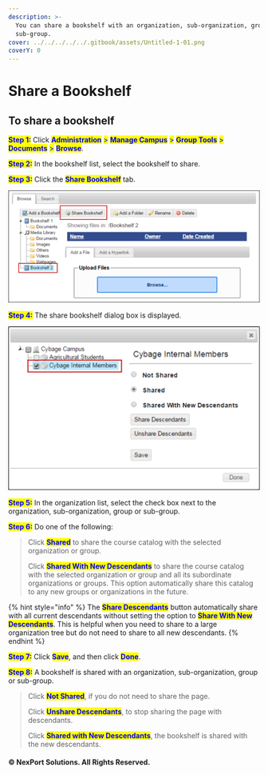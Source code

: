 ```yaml
---
description: >-
  You can share a bookshelf with an organization, sub-organization, group or
  sub-group.
cover: ../../../../../.gitbook/assets/Untitled-1-01.png
coverY: 0
---
```


# Share a Bookshelf

## &#x20;**To share a bookshelf**

<mark style="color:blue;">**Step 1:**</mark>  Click <mark style="color:blue;">**Administration**</mark> <mark style="color:blue;"></mark><mark style="color:blue;">></mark> <mark style="color:blue;"></mark><mark style="color:blue;">**Manage Campus**</mark> <mark style="color:blue;"></mark><mark style="color:blue;">></mark> <mark style="color:blue;"></mark><mark style="color:blue;">**Group Tools**</mark> <mark style="color:blue;"></mark><mark style="color:blue;">></mark> <mark style="color:blue;"></mark><mark style="color:blue;">**Documents**</mark> <mark style="color:blue;"></mark><mark style="color:blue;">></mark> <mark style="color:blue;"></mark><mark style="color:blue;">**Browse**</mark>.

<mark style="color:blue;">**Step 2:**</mark>  In the bookshelf list, select the bookshelf to share.

<mark style="color:blue;">**Step 3:**</mark>  Click the <mark style="color:blue;">**Share Bookshelf**</mark> tab.

![](/.gitbook/assets/Share_Bookshelf_550x244.png)

<mark style="color:blue;">**Step 4:**</mark>  The share bookshelf dialog box is displayed.

![](/.gitbook/assets/Share_Bookshelf%20-%20dialog_550x357.png)

<mark style="color:blue;">**Step 5:**</mark>  In the organization list, select the check box next to the organization, sub-organization, group or sub-group.

<mark style="color:blue;">**Step 6:**</mark>  Do one of the following:

> Click <mark style="color:blue;">**Shared**</mark> <mark style="color:blue;"></mark><mark style="color:blue;"></mark> to share the course catalog with the selected organization or group.
>
> Click <mark style="color:blue;">**Shared With New Descendants**</mark> to share the course catalog with the selected organization or group and all its subordinate organizations or groups. This option automatically share this catalog to any new groups or organizations in the future.

{% hint style="info" %}
The <mark style="color:blue;">**Share Descendants**</mark> button automatically share with all current descendants without setting the option to <mark style="color:blue;">**Share With New Descendants**</mark>. This is helpful when you need to share to a large organization tree but do not need to share to all new descendants.
{% endhint %}

<mark style="color:blue;">**Step 7:**</mark>  Click <mark style="color:blue;">**Save**</mark>, and then click <mark style="color:blue;">**Done**</mark>.

<mark style="color:blue;">**Step 8:**</mark>  A bookshelf is shared with an organization, sub-organization, group or sub-group.

> Click <mark style="color:blue;">**Not Shared**</mark>, if you do not need to share the page.
>
> Click <mark style="color:blue;">**Unshare Descendants**</mark>, to stop sharing the page with descendants.
>
> Click <mark style="color:blue;">**Shared with New Descendants**</mark>, the bookshelf is shared with the new descendants.

#### © NexPort Solutions. All Rights Reserved.
